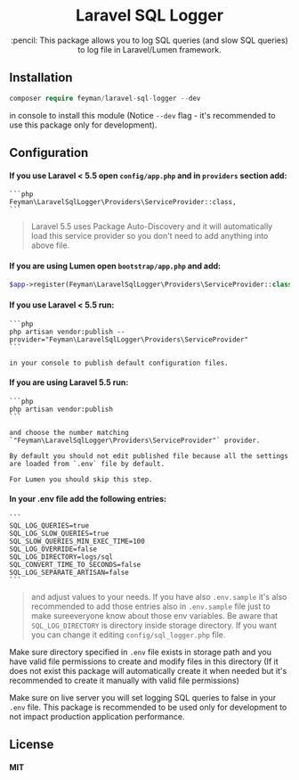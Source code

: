 <h1 align="center"> Laravel SQL Logger </h1>

<p align="center">:pencil: This package allows you to log SQL queries (and slow SQL queries) to log file in Laravel/Lumen framework.</p>

## Installation

   ```php   
   composer require feyman/laravel-sql-logger --dev
   ```
   
   in console to install this module (Notice `--dev` flag - it's recommended to use this package only for development). 
## Configuration
#### If you use Laravel < 5.5 open `config/app.php` and in `providers` section add:
 
    ```php
    Feyman\LaravelSqlLogger\Providers\ServiceProvider::class,
    ```
    
> Laravel 5.5 uses Package Auto-Discovery and it will automatically load this service provider so you don't need to add anything into above file.
    
#### If you are using Lumen open `bootstrap/app.php` and add:
    
   ```php
   $app->register(Feyman\LaravelSqlLogger\Providers\ServiceProvider::class);
   ```
    
#### If you use Laravel < 5.5 run:
    
    ```php
    php artisan vendor:publish --provider="Feyman\LaravelSqlLogger\Providers\ServiceProvider"
    ```
    
    in your console to publish default configuration files.
    
#### If you are using Laravel 5.5 run:
    
    ```php
    php artisan vendor:publish
    ```
    
    and choose the number matching `"Feyman\LaravelSqlLogger\Providers\ServiceProvider"` provider.
    
    By default you should not edit published file because all the settings are loaded from `.env` file by default.
    
    For Lumen you should skip this step. 
        
#### In your .env file add the following entries:

    ```
    SQL_LOG_QUERIES=true
    SQL_LOG_SLOW_QUERIES=true
    SQL_SLOW_QUERIES_MIN_EXEC_TIME=100
    SQL_LOG_OVERRIDE=false
    SQL_LOG_DIRECTORY=logs/sql
    SQL_CONVERT_TIME_TO_SECONDS=false
    SQL_LOG_SEPARATE_ARTISAN=false
    ```
    
> and adjust values to your needs. If you have also `.env.sample` it's also recommended to add those entries also in `.env.sample` file just to make sureeveryone know about those env variables. Be aware that `SQL_LOG_DIRECTORY` is directory inside storage directory. If you want you can change it editing `config/sql_logger.php` file.
    
Make sure directory specified in `.env` file exists in storage path and you have valid file permissions to create and modify files in this directory (If it does not exist this package will automatically create it when needed but it's recommended to create it manually with valid file permissions)

Make sure on live server you will set logging SQL queries to false in your `.env` file. This package is recommended to be used only for development to not impact production application performance. 

## License
#### MIT